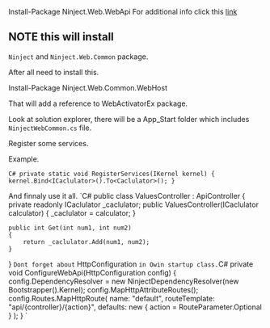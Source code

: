 ﻿Install-Package Ninject.Web.WebApi 
For additional info click this [link](http://nodogmablog.bryanhogan.net/2016/04/web-api-2-and-ninject-how-to-make-them-work-together/)
## NOTE this will install 
`Ninject` and `Ninject.Web.Common` package.

After all need to install this.

Install-Package Ninject.Web.Common.WebHost

That will add a reference to WebActivatorEx package.

Look at solution explorer, there will be a App_Start folder which includes `NinjectWebCommon.cs` file.

Register some services.

Example.

`C#
private static void RegisterServices(IKernel kernel)
{
    kernel.Bind<ICaclulator>().To<Caclulator>();
}
`


And finnaly use it all.
`C#
public class ValuesController : ApiController
{
    private readonly ICaclulator _caclulator;
    public ValuesController(ICaclulator calculator)
    {
        _caclulator = calculator;
    }
 
    public int Get(int num1, int num2)
    {
        return _caclulator.Add(num1, num2);
    }
}
`
Dont forget about ` HttpConfiguration ` in Owin startup class.
`C# 
private void ConfigureWebApi(HttpConfiguration config)
{
     config.DependencyResolver = new NinjectDependencyResolver(new Bootstrapper().Kernel);
     config.MapHttpAttributeRoutes();
     config.Routes.MapHttpRoute(
          name: "default",
          routeTemplate: "api/{controller}/{action}",
          defaults: new { action = RouteParameter.Optional }
      );
}
`